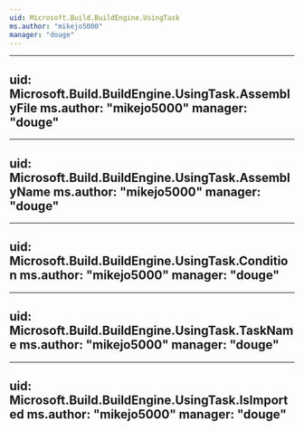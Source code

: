 ```yaml
---
uid: Microsoft.Build.BuildEngine.UsingTask
ms.author: "mikejo5000"
manager: "douge"
---
```


---
uid: Microsoft.Build.BuildEngine.UsingTask.AssemblyFile
ms.author: "mikejo5000"
manager: "douge"
---

---
uid: Microsoft.Build.BuildEngine.UsingTask.AssemblyName
ms.author: "mikejo5000"
manager: "douge"
---

---
uid: Microsoft.Build.BuildEngine.UsingTask.Condition
ms.author: "mikejo5000"
manager: "douge"
---

---
uid: Microsoft.Build.BuildEngine.UsingTask.TaskName
ms.author: "mikejo5000"
manager: "douge"
---

---
uid: Microsoft.Build.BuildEngine.UsingTask.IsImported
ms.author: "mikejo5000"
manager: "douge"
---
